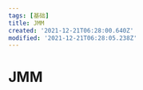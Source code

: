 ```yaml
---
tags: [基础]
title: JMM
created: '2021-12-21T06:28:00.640Z'
modified: '2021-12-21T06:28:05.238Z'
---
```


# JMM
